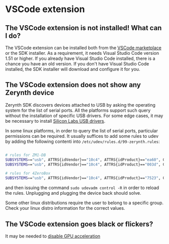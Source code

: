 # VSCode extension

## The VSCode extension is not installed! What can I do?

The VSCode extension can be installed both from the [VSCode marketplace](https://marketplace.visualstudio.com/items?itemName=zerynth.zerynth3) or the SDK installer. As a requirement, it needs Visual Studio Code version 1.51 or higher.
If you already have Visual Studio Code installed, there is a chance you have an old version. If you don't have Visual Studio Code installed, the SDK installer will download and configure it for you.

## The VSCode extension does not show any Zerynth device

Zerynth SDK discovers devices attached to USB by asking the operating system for the list of serial ports.
All the platforms support such query without the installation of specific USB drivers. For some edge cases, it may be necessary to install
[Silicon Labs USB drivers](https://www.silabs.com/developers/usb-to-uart-bridge-vcp-drivers). 

In some linux platforms, in order to query the list of serial ports, particular permissions can be required.
It usually suffices to add some rules to udev by adding the following contenti into `/etc/udev/rules.d/99-zerynth.rules`:

```bash

# rules for ZM1-DB
SUBSYSTEMS=="usb", ATTRS{idVendor}=="10c4", ATTRS{idProduct}=="ea60", GROUP="users", MODE="0666"
SUBSYSTEMS=="usb", ATTRS{idVendor}=="10c4", ATTRS{idProduct}=="003d", GROUP="users", MODE="0666"

# rules for 4ZeroBox
SUBSYSTEMS=="usb", ATTRS{idVendor}=="10c4", ATTRS{idProduct}=="7523", GROUP="users", MODE="0666"


```

and then issuing the command `sudo udevadm control -R` in order to reload the rules. Unplugging and plugging the device back should solve.

Some other linux distributions require the user to belong to a specific group. Check your linux distro information for the correct values.

## The VSCode extension goes black or flickers?

It may be needed to [disable GPU acceleration](https://code.visualstudio.com/updates/v1_40#_disable-gpu-acceleration)

